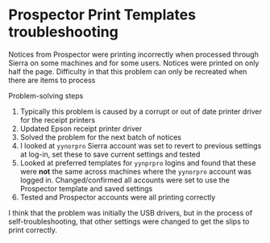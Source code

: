 # Prospector Print Templates troubleshooting

Notices from Prospector were printing incorrectly when processed through Sierra on some machines and for some users. Notices were printed on only half the page. Difficulty in that this problem can only be recreated when there are items to process

Problem-solving steps

1. Typically this problem is caused by a corrupt or out of date printer driver for the receipt printers
1. Updated Epson receipt printer driver
1. Solved the problem for the next batch of notices
1. I looked at `yynorpro` Sierra account was set to revert to previous settings at log-in, set these to save current settings and tested
1. Looked at preferred templates for `yynprpro` logins and found that these were **not** the same across machines where the `yynorpro` account was logged in. Changed/confirmed all accounts were set to use the Prospector template and saved settings
1. Tested and Prospector accounts were all printing correctly

I think that the problem was initially the USB drivers, but in the process of self-troubleshooting, that other settings were changed to get the slips to print correctly. 
